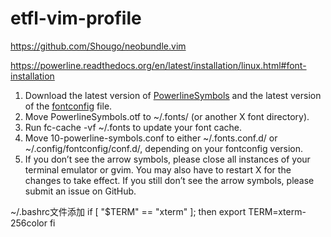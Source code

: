etfl-vim-profile
================

https://github.com/Shougo/neobundle.vim

https://powerline.readthedocs.org/en/latest/installation/linux.html#font-installation

1. Download the latest version of [PowerlineSymbols](https://github.com/Lokaltog/powerline/raw/develop/font/PowerlineSymbols.otf) and the latest version of the [fontconfig](https://github.com/Lokaltog/powerline/raw/develop/font/10-powerline-symbols.conf) file.
2. Move PowerlineSymbols.otf to ~/.fonts/ (or another X font directory).
3. Run fc-cache -vf ~/.fonts to update your font cache.
4. Move 10-powerline-symbols.conf to either ~/.fonts.conf.d/ or ~/.config/fontconfig/conf.d/, depending on your fontconfig version.
5. If you don’t see the arrow symbols, please close all instances of your terminal emulator or gvim. You may also have to restart X for the changes to take effect. If you still don’t see the arrow symbols, please submit an issue on GitHub.


~/.bashrc文件添加
if [ "$TERM" == "xterm" ]; then
    export TERM=xterm-256color
fi
